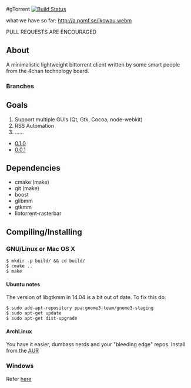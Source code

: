 #gTorrent
[![Build Status](https://travis-ci.org/gtorrent/gTorrent.svg?branch=master)](https://travis-ci.org/gtorrent/gTorrent)

what we have so far: http://a.pomf.se/lkowau.webm

PULL REQUESTS ARE ENCOURAGED

## About
A minimalistic lightweight bittorrent client written by some smart people from the 4chan technology board.

### Branches


## Goals
1. Support multiple GUIs (Qt, Gtk, Cocoa, node-webkit)
2. RSS Automation
3. ......

- [0.1.0](https://github.com/gtorrent/gTorrent/issues/41)
- [0.0.1](https://github.com/gtorrent/gTorrent/issues/16)

## Dependencies

- cmake (make)
- git (make)
- boost
- glibmm
- gtkmm
- libtorrent-rasterbar

## Compiling/Installing
### GNU/Linux or Mac OS X
```
$ mkdir -p build/ && cd build/
$ cmake ..
$ make
```

#### Ubuntu notes
The version of libgtkmm in 14.04 is a bit out of date. To fix this do:

```
$ sudo add-apt-repository ppa:gnome3-team/gnome3-staging
$ sudo apt-get update
$ sudo apt-get dist-upgrade
```

#### ArchLinux
You have it easier, dumbass nerds and your "bleeding edge" repos.
Install from the [AUR](https://aur.archlinux.org/packages/gtorrent/)

### Windows
Refer [here](https://github.com/gtorrent/gTorrent/wiki/Building-on-Windows)
